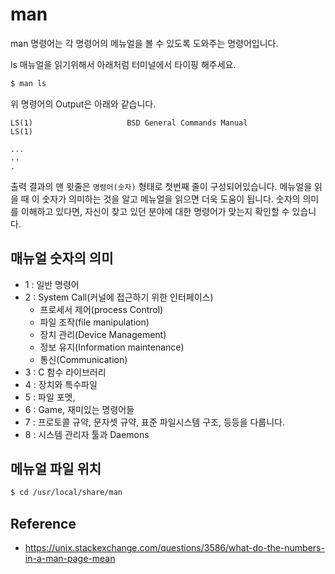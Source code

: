 # man
man 명령어는 각 명령어의 메뉴얼을 볼 수 있도록 도와주는 명령어입니다.

ls 매뉴얼을 읽기위해서 아래처럼 터미널에서 타이핑 해주세요.

```bash
$ man ls
```

위 명령어의 Output은 아래와 같습니다.

```
LS(1)                     BSD General Commands Manual                    LS(1)

...
..
.
```
출력 결과의 맨 윗줄은 `명령어(숫자)` 형태로 첫번째 줄이 구성되어있습니다.
메뉴얼을 읽을 때 이 숫자가 의미하는 것을 알고 메뉴얼을 읽으면 더욱 도움이 됩니다.
숫자의 의미를 이해하고 있다면, 자신이 찾고 있던 분야에 대한 명령어가 맞는지 확인할 수 있습니다.

## 매뉴얼 숫자의 의미

- 1 : 일반 명령어
- 2 : System Call(커널에 접근하기 위한 인터페이스)
    - 프로세서 제어(process Control)
    - 파일 조작(file manipulation)
    - 장치 관리(Device Management)
    - 정보 유지(Information maintenance)
    - 통신(Communication)
- 3 : C 함수 라이브러리
- 4 : 장치와 특수파일
- 5 : 파일 포멧, 
- 6 : Game, 재미있는 명령어들
- 7 : 프로토콜 규약, 문자셋 규약, 표준 파일시스템 구조, 등등을 다룹니다.
- 8 : 시스템 관리자 툴과 Daemons

## 메뉴얼 파일 위치

```bash
$ cd /usr/local/share/man
```

## Reference
- https://unix.stackexchange.com/questions/3586/what-do-the-numbers-in-a-man-page-mean
